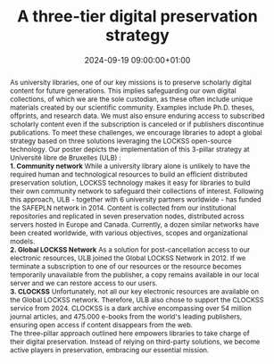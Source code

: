 ---
abstract: "As university libraries, one of our key missions is to preserve scholarly
  digital content for future generations.\nThis implies safeguarding our own digital
  collections, of which we are the sole custodian, as these often include unique materials
  created by our scientific community. Examples include Ph.D. theses, offprints, and
  research data.\nWe must also ensure enduring access to subscribed scholarly content
  even if the subscription is canceled or if publishers discontinue publications.
  \nTo meet these challenges, we encourage libraries to adopt a global strategy based
  on three solutions leveraging the LOCKSS open-source technology. \nOur poster depicts
  the implementation of this 3-pillar strategy at Université libre de Bruxelles (ULB)
  :\n\n**1. Community network**\nWhile a university library alone is unlikely to have
  the required human and technological resources to build an efficient distributed
  preservation solution, LOCKSS technology makes it easy for libraries to build their
  own community network to safeguard their collections of interest. \nFollowing this
  approach, ULB - together with 6 university partners worldwide - has funded the SAFEPLN
  network in 2014. \nContent is collected from our institutional repositories and
  replicated in seven preservation nodes, distributed across servers hosted in Europe
  and Canada.\nCurrently, a dozen similar networks have been created worldwide, with
  various objectives, scopes and organizational models.\n\n**2. Global LOCKSS Network**\nAs
  a solution for post-cancellation access to our electronic resources, ULB joined
  the Global LOCKSS Network in 2012.\nIf we terminate a subscription to one of our
  resources or the resource becomes temporarily unavailable from the publisher, a
  copy remains available in our local server and we can restore access to our users.\n\n**3.
  CLOCKSS**\nUnfortunately, not all our key electronic resources are available on
  the Global LOCKSS network. Therefore, ULB also chose to support the CLOCKSS service
  from 2024. \nCLOCKSS is a dark archive encompassing over 54 million journal articles,
  and 475.000 e-books from the world's leading publishers, ensuring open access if
  content disappears from the web.\n\nThe three-pillar approach outlined here empowers
  libraries to take charge of their digital preservation. Instead of relying on third-party
  solutions, we become active players in preservation, embracing our essential mission."
creators:
- Snowden Becker
- Alicia Wise
- Anthony Leroy
date: 2024-09-19 09:00:00+01:00
document_url: https://zenodo.org/records/13652938/download/pdf
grand_parent: iPRES
institutions: []
keywords:
- approaches to preservation
- start 2 preserve
landing_page_url: https://zenodo.org/records/13652938
language: eng
layout: publication
license: Creative Commons Attribution 4.0 (CC-BY-4.0)
notes_url: ''
parent: iPRES 2024
publication_type: poster
size: null
slides_url: ''
source_name: iPRES
stream_url: ''
title: A three-tier digital preservation strategy
year: 2024
---